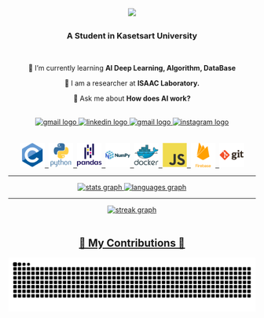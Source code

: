 <!--
<div id="header" align="center">
  <img src="https://media.giphy.com/media/YS7BctOtlyed2/giphy.gif" />
</div>

-->

<!--   <h1>Hi 👋, My name is Jiraphat Sritawee</h1> -->
<h1 align="center">
    <img src="https://readme-typing-svg.herokuapp.com/?font=Righteous&size=35&center=true&vCenter=true&width=500&height=70&duration=4000&lines=Hi+There!+👋;+I'm+Peem!;" />
</h1>
<!--   はじめまして, 私はぴむです。 -->
<h3 align="center">A Student in Kasetsart University</h3>
<br/>
<div align="center">
  
🌱 I’m currently learning **AI Deep Learning, Algorithm, DataBase**

👯 I am a researcher at **ISAAC Laboratory.**
  <!-- 
🤔 I’m looking for help with ...
--> 
💬 Ask me about **How does AI work?**
</div>
<br/>
<div id="badges" align="center">
<!--   <a href="www.facebook.com">
  <img src="https://img.shields.io/badge/Facebook-darkblue?style=for-the-badge&logo=facebook&logoColor=white" alt="Youtube Badge"/>
  </a>
  <a href="www.youtube.com">
  <img src="https://img.shields.io/badge/YouTube-red?style=for-the-badge&logo=youtube&logoColor=white" alt="Youtube Badge"/>
  </a> -->
<!--   <a href="https://twitter.com">
    <img src="https://img.shields.io/badge/Twitter-blue?style=for-the-badge&logo=twitter&logoColor=white" alt="Twitter Badge"/>
  </a> -->
<a href="">
  <img src="https://img.shields.io/static/v1?message=Gmail&logo=gmail&label=&color=D14836&logoColor=white&labelColor=&style=for-the-badge" height="35" alt="gmail logo"  />
</a>
<a href="">
  <img src="https://img.shields.io/static/v1?message=LinkedIn&logo=LinkedIn&label=&color=0077B5&logoColor=white&labelColor=&style=for-the-badge" height="35" alt="linkedin logo"  />
</a>
<a href="">
  <img src="https://img.shields.io/static/v1?message=Portfolio&logo=google&label=&color=001932&logoColor=white&labelColor=&style=for-the-badge" height="35" alt="gmail logo"  />
</a>
<a href="">
  <img src="https://img.shields.io/static/v1?message=Instagram&logo=instagram&label=&color=E4405F&logoColor=white&labelColor=&style=for-the-badge" height="35" alt="instagram logo"  />

<!-- <a href="">
  <img src="https://img.shields.io/badge/Portfolio-black?style=for-the-badge&logo=google&logoColor=white" alt="Twitter Badge"/>
</a> -->
</div>
<div align="center">
<img src="https://komarev.com/ghpvc/?username=HikaruMG&style=flat-square&color=blue" alt="" />
</div>
<br>
<!--<div align="center">
<strong>Language and Tools</strong>
</div>-->
<div align='center'>
<!--   <h2 style="font-size:700px"> <strong>Language and Tools</strong> </h2> -->
  <img src="https://github.com/devicons/devicon/blob/master/icons/c/c-original.svg" title="C" alt="C" width="50" height="50"/>&nbsp;
  <img src="https://github.com/devicons/devicon/blob/1119b9f84c0290e0f0b38982099a2bd027a48bf1/icons/python/python-original-wordmark.svg" title="Python" alt="Python" width="50" height="50"/>&nbsp;
  <img src="https://github.com/devicons/devicon/blob/master/icons/pandas/pandas-original-wordmark.svg" title="Pandas" alt="Pandas" width="50" height="50"/>&nbsp;
  <img src="https://github.com/devicons/devicon/blob/master/icons/numpy/numpy-original-wordmark.svg" title="Numpy" alt="Numpy" width="50" height="50"/>&nbsp;
  <img src="https://github.com/devicons/devicon/blob/master/icons/docker/docker-original-wordmark.svg" title="Docker" alt="Docker" width="50" height="50"/>&nbsp;
  <img src="https://github.com/devicons/devicon/blob/master/icons/javascript/javascript-original.svg" title="JavaScript" alt="JavaScript" width="50" height="50"/>&nbsp;
  <img src="https://github.com/devicons/devicon/blob/master/icons/firebase/firebase-plain-wordmark.svg" title="Firebase" alt="Firebase" width="50" height="50"/>&nbsp;
  <img src="https://github.com/devicons/devicon/blob/master/icons/git/git-original-wordmark.svg" title="Git" **alt="Git" width="50" height="50""/>
</div>
<hr>
<!--<div align="center">
📊 Stats <strong>Github</strong>-->
<div align="center">
  <img src="https://github-readme-streak-stats-salesp07.vercel.app/?user=HikaruMG&count_private=true&theme=react&border_radius=10" height="150" alt="stats graph"  />
  <img src="https://github-readme-stats.vercel.app/api/top-langs/?username=HikaruMG&layout=compact&theme=react" height="150" alt="languages graph"  />
  <hr>
  <img src="http://github-profile-summary-cards.vercel.app/api/cards/profile-details?username=HikaruMG&theme=nord_dark" height="150" alt="streak graph"  />
</div>
<br/>
<div align="center">
  <h2>🐍 My Contributions 🐍</h2>
  <img alt="snake eating my contributions" src="https://raw.githubusercontent.com/HikaruMG/HikaruMG/output/github-contribution-grid-snake.svg" />
  <br/><br/><br/>
</div>


<!--
[![GitHub Streak](http://github-readme-streak-stats.herokuapp.com?user=HikaruMG&theme=dark&background=000000)](https://git.io/streak-stats)
![Anurag's GitHub stats](https://github-readme-stats.vercel.app/api?username=HikaruMG&show_icons=true&theme=vision-friendly-dark)-->
<!--![](http://github-profile-summary-cards.vercel.app/api/cards/profile-details?username=HikaruMG&theme=aura_dark)-->
<!--![Top Langs](https://github-readme-stats.vercel.app/api/top-langs/?username=HikaruMG&layout=compact&theme=vision-friendly-dark )-->
<!--[![Top Langs](https://github-readme-stats.vercel.app/api/top-langs/?username=HikaruMG&layout=donut)](https://github.com/anuraghazra/github-readme-stats)-->
<!--**HikaruMG/HikaruMG** is a ✨ _special_ ✨ repository because its `README.md` (this file) appears on your GitHub profile.
</div>

<hr>
Here are some ideas to get you started:

- 🌱 I’m currently learning ...
- 👯 I’m looking to collaborate on ...
- 🤔 I’m looking for help with ...
- 💬 Ask me about ...
- 📫 How to reach me: ...
- 😄 Pronouns: ...
- ⚡ Fun fact: ...
-->
